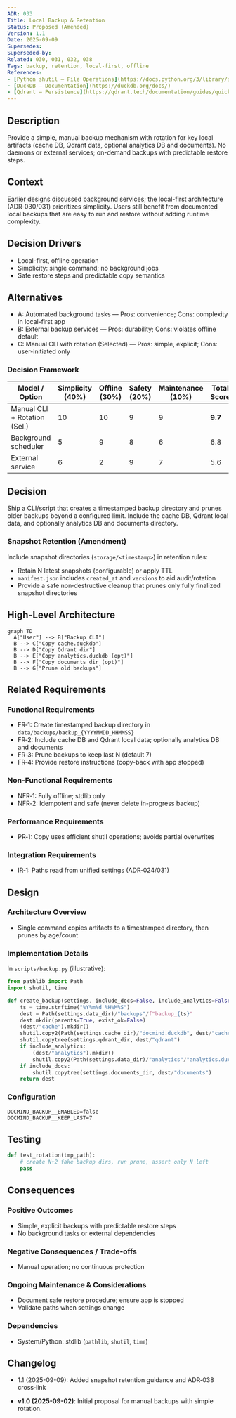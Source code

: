 ```yaml
---
ADR: 033
Title: Local Backup & Retention
Status: Proposed (Amended)
Version: 1.1
Date: 2025-09-09
Supersedes:
Superseded-by:
Related: 030, 031, 032, 038
Tags: backup, retention, local-first, offline
References:
- [Python shutil — File Operations](https://docs.python.org/3/library/shutil.html)
- [DuckDB — Documentation](https://duckdb.org/docs/)
- [Qdrant — Persistence](https://qdrant.tech/documentation/guides/quick_start/#persistence)
---
```


## Description

Provide a simple, manual backup mechanism with rotation for key local artifacts (cache DB, Qdrant data, optional analytics DB and documents). No daemons or external services; on-demand backups with predictable restore steps.

## Context

Earlier designs discussed background services; the local-first architecture (ADR‑030/031) prioritizes simplicity. Users still benefit from documented local backups that are easy to run and restore without adding runtime complexity.

## Decision Drivers

- Local-first, offline operation
- Simplicity: single command; no background jobs
- Safe restore steps and predictable copy semantics

## Alternatives

- A: Automated background tasks — Pros: convenience; Cons: complexity in local-first app
- B: External backup services — Pros: durability; Cons: violates offline default
- C: Manual CLI with rotation (Selected) — Pros: simple, explicit; Cons: user-initiated only

### Decision Framework

| Model / Option                 | Simplicity (40%) | Offline (30%) | Safety (20%) | Maintenance (10%) | Total Score | Decision      |
| ------------------------------ | ---------------- | ------------- | ------------ | ----------------- | ----------- | ------------- |
| Manual CLI + Rotation (Sel.)   | 10               | 10            | 9            | 9                 | **9.7**     | ✅ Selected    |
| Background scheduler           | 5                | 9             | 8            | 6                 | 6.8         | Rejected      |
| External service               | 6                | 2             | 9            | 7                 | 5.6         | Rejected      |

## Decision

Ship a CLI/script that creates a timestamped backup directory and prunes older backups beyond a configured limit. Include the cache DB, Qdrant local data, and optionally analytics DB and documents directory.

### Snapshot Retention (Amendment)

Include snapshot directories (`storage/<timestamp>`) in retention rules:

- Retain N latest snapshots (configurable) or apply TTL
- `manifest.json` includes `created_at` and `versions` to aid audit/rotation
- Provide a safe non‑destructive cleanup that prunes only fully finalized snapshot directories

## High-Level Architecture

```mermaid
graph TD
  A["User"] --> B["Backup CLI"]
  B --> C["Copy cache.duckdb"]
  B --> D["Copy Qdrant dir"]
  B --> E["Copy analytics.duckdb (opt)"]
  B --> F["Copy documents dir (opt)"]
  B --> G["Prune old backups"]
```

## Related Requirements

### Functional Requirements

- FR‑1: Create timestamped backup directory in `data/backups/backup_{YYYYMMDD_HHMMSS}`
- FR‑2: Include cache DB and Qdrant local data; optionally analytics DB and documents
- FR‑3: Prune backups to keep last N (default 7)
- FR‑4: Provide restore instructions (copy-back with app stopped)

### Non-Functional Requirements

- NFR‑1: Fully offline; stdlib only
- NFR‑2: Idempotent and safe (never delete in-progress backup)

### Performance Requirements

- PR‑1: Copy uses efficient shutil operations; avoids partial overwrites

### Integration Requirements

- IR‑1: Paths read from unified settings (ADR‑024/031)

## Design

### Architecture Overview

- Single command copies artifacts to a timestamped directory, then prunes by age/count

### Implementation Details

In `scripts/backup.py` (illustrative):

```python
from pathlib import Path
import shutil, time

def create_backup(settings, include_docs=False, include_analytics=False):
    ts = time.strftime("%Y%m%d_%H%M%S")
    dest = Path(settings.data_dir)/"backups"/f"backup_{ts}"
    dest.mkdir(parents=True, exist_ok=False)
    (dest/"cache").mkdir()
    shutil.copy2(Path(settings.cache_dir)/"docmind.duckdb", dest/"cache"/"docmind.duckdb")
    shutil.copytree(settings.qdrant_dir, dest/"qdrant")
    if include_analytics:
        (dest/"analytics").mkdir()
        shutil.copy2(Path(settings.data_dir)/"analytics"/"analytics.duckdb", dest/"analytics"/"analytics.duckdb")
    if include_docs:
        shutil.copytree(settings.documents_dir, dest/"documents")
    return dest
```

### Configuration

```env
DOCMIND_BACKUP__ENABLED=false
DOCMIND_BACKUP__KEEP_LAST=7
```

## Testing

```python
def test_rotation(tmp_path):
    # create N+2 fake backup dirs, run prune, assert only N left
    pass
```

## Consequences

### Positive Outcomes

- Simple, explicit backups with predictable restore steps
- No background tasks or external dependencies

### Negative Consequences / Trade-offs

- Manual operation; no continuous protection

### Ongoing Maintenance & Considerations

- Document safe restore procedure; ensure app is stopped
- Validate paths when settings change

### Dependencies

- System/Python: stdlib (`pathlib`, `shutil`, `time`)

## Changelog

- 1.1 (2025-09-09): Added snapshot retention guidance and ADR‑038 cross‑link

- **v1.0 (2025-09-02)**: Initial proposal for manual backups with simple rotation.
